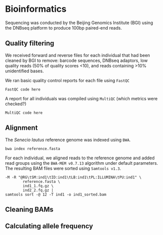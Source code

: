 # Bioinformatics
Sequencing was conducted by the Beijing Genomics Institute (BGI) using the DNBseq platform to produce 100bp paired-end reads.

## Quality filtering
We received forward and reverse files for each individual that had been cleaned by BGI to remove: barcode sequences, DNBseq adaptors, low quality reads (50% of quality scores <10), and reads containing >10% unidentified bases. 

We ran basic quality control reports for each file using ```FastQC```

```FastQC code here```

A report for all individuals was compiled using ```MultiQC``` (which metrics were checked?)

```MultiQC code here```


## Alignment

The *Senecio lautus* reference genome was indexed using ```BWA```.

```bwa index reference.fasta```

For each individual, we aligned reads to the reference genome and added read groups using the ```BWA-MEM v0.7.13``` algorithm under default parameters. The resulting BAM files were sorted using ```Samtools v1.3```.


```bwa mem \
-M -R "@RG\tSM:ind1\tID:ind1\tLB:ind1\tPL:ILLUMINA\tPU:ind1" \
        reference.fasta \
        ind1_1.fq.gz \
        ind2_2.fq.gz |
samtools sort -@ 12 -T ind1 -o ind1_sorted.bam 
```


## Cleaning BAMs

## Calculating allele frequency

